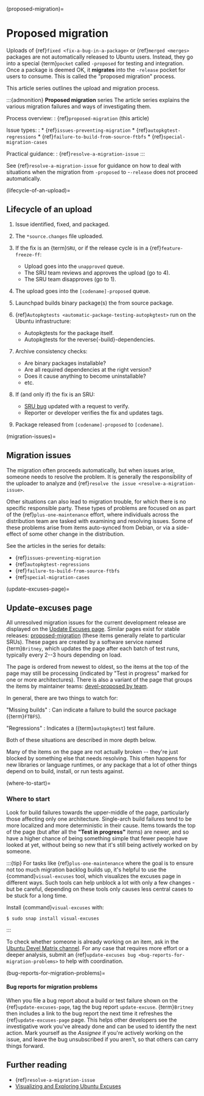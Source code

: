 (proposed-migration)=
# Proposed migration

Uploads of {ref}`fixed <fix-a-bug-in-a-package>` or {ref}`merged <merges>` packages are not automatically released to Ubuntu users. Instead, they go into a special {term}`pocket` called `-proposed` for testing and integration. Once a package is deemed OK, it **migrates** into the `-release` pocket for users to consume. This is called the "proposed migration" process.

This article series outlines the upload and migration process.

:::{admonition} **Proposed migration** series
The article series explains the various migration failures and ways of investigating them.

Process overview:
: {ref}`proposed-migration` (this article)

Issue types:
:   * {ref}`issues-preventing-migration`
    * {ref}`autopkgtest-regressions`
    * {ref}`failure-to-build-from-source-ftbfs`
    * {ref}`special-migration-cases`

Practical guidance:
: {ref}`resolve-a-migration-issue`
:::

See {ref}`resolve-a-migration-issue` for guidance on how to deal with situations when the migration from `-proposed` to -`-release` does not proceed automatically.


(lifecycle-of-an-upload)=
## Lifecycle of an upload

1. Issue identified, fixed, and packaged.

1. The `*source.changes` file uploaded.

1. If the fix is an {term}`SRU`, or if the release cycle is in a {ref}`feature-freeze-ff`:

   * Upload goes into the `unapproved` queue.
   * The SRU team reviews and approves the upload (go to 4).
   * The SRU team disapproves (go to 1).

1. The upload goes into the `[codename]-proposed` queue.

1. Launchpad builds binary package(s) the from source package.

1. {ref}`Autopkgtests <automatic-package-testing-autopkgtest>` run on the Ubuntu infrastructure:

   * Autopkgtests for the package itself.
   * Autopkgtests for the reverse{-build}-dependencies.

1. Archive consistency checks:

   * Are binary packages installable?
   * Are all required dependencies at the right version?
   * Does it cause anything to become uninstallable?
   * etc.

1. If (and only if) the fix is an SRU:

   * [SRU bug](https://documentation.ubuntu.com/sru/en/latest/howto/common-issues/) updated with a request to verify.
   * Reporter or developer verifies the fix and updates tags.

1. Package released from `[codename]-proposed` to `[codename]`.


(migration-issues)=
## Migration issues

The migration often proceeds automatically, but when issues arise, someone needs to resolve the problem. It is generally the responsibility of the uploader to analyze and {ref}`resolve the issue <resolve-a-migration-issue>`.

Other situations can also lead to migration trouble, for which there is no specific responsible party. These types of problems are focused on as part of the {ref}`plus-one-maintenance` effort, where individuals across the distribution team are tasked with examining and resolving issues. Some of these problems arise from items auto-synced from Debian, or via a side-effect of some other change in the distribution.

See the articles in the series for details:

* {ref}`issues-preventing-migration`
* {ref}`autopkgtest-regressions`
* {ref}`failure-to-build-from-source-ftbfs`
* {ref}`special-migration-cases`


(update-excuses-page)=
## Update-excuses page

All unresolved migration issues for the current development release are displayed on the [Update Excuses page](https://ubuntu-archive-team.ubuntu.com/proposed-migration/update_excuses.html). Similar pages exist for stable releases: [proposed-migration](https://ubuntu-archive-team.ubuntu.com/proposed-migration/) (these items generally relate to particular SRUs). These pages are created by a software service named {term}`Britney`, which updates the page after each batch of test runs, typically every 2--3 hours depending on load.

The page is ordered from newest to oldest, so the items at the top of the page may still be processing (indicated by "Test in progress" marked for one or more architectures). There is also a variant of the page that groups the items by maintainer teams: [devel-proposed by team](https://ubuntu-archive-team.ubuntu.com/proposed-migration/update_excuses_by_team.html).

In general, there are two things to watch for:

"Missing builds"
: Can indicate a failure to build the source package ({term}`FTBFS`).

"Regressions"
: Indicates a ({term}`autopkgtest`) test failure.

Both of these situations are described in more depth below.

Many of the items on the page are not actually broken -- they're just blocked by something else that needs resolving. This often happens for new libraries or language runtimes, or any package that a lot of other things depend on to build, install, or run tests against.


(where-to-start)=
### Where to start

Look for build failures towards the upper-middle of the page, particularly those affecting only one architecture. Single-arch build failures tend to be more localized and more deterministic in their cause. Items towards the top of the page (but after all the **"Test in progress"** items) are newer, and so have a higher chance of being something simple that fewer people have looked at yet, without being so new that it's still being actively worked on by someone.

:::{tip}
For tasks like {ref}`plus-one-maintenance` where the goal is to ensure not too much migration backlog builds up, it's helpful to use the {command}`visual-excuses` tool, which visualizes the excuses page in different ways. Such tools can help unblock a lot with only a few changes - but be careful, depending on these tools only causes less central cases to be stuck for a long time.

Install {command}`visual-excuses` with:

```none
$ sudo snap install visual-excuses
```
:::

To check whether someone is already working on an item, ask in the [Ubuntu Devel Matrix channel](https://matrix.to/#/#devel:ubuntu.com). For any case that requires more effort or a deeper analysis, submit an {ref}`update-excuses bug <bug-reports-for-migration-problems>` to help with coordination.


(bug-reports-for-migration-problems)=
#### Bug reports for migration problems

When you file a bug report about a build or test failure shown on the {ref}`update-excuses-page`, tag the bug report `update-excuse`. {term}`Britney` then includes a link to the bug report the next time it refreshes the {ref}`update-excuses-page` page. This helps other developers see the investigative work you've already done and can be used to identify the next action. Mark yourself as the *Assignee* if you're actively working on the issue, and leave the bug unsubscribed if you aren't, so that others can carry things forward.




## Further reading

* {ref}`resolve-a-migration-issue`
* [Visualizing and Exploring Ubuntu Excuses](https://discourse.ubuntu.com/t/visualizing-and-exploring-ubuntu-excuses/59824)
